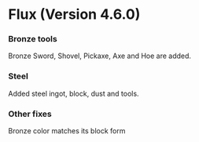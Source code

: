 # Flux (Version 4.6.0)

### Bronze tools
Bronze Sword, Shovel, Pickaxe, Axe and Hoe are added.

### Steel
Added steel ingot, block, dust and tools.

### Other fixes
Bronze color matches its block form